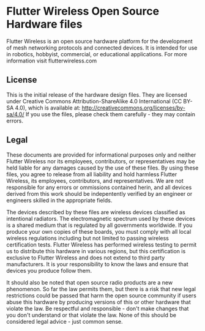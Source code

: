 Flutter Wireless Open Source Hardware files
==============

Flutter Wireless is an open source hardware platform for the development of mesh networking protocols and connected devices. It is intended for use in robotics, hobbyist, commercial, or educational applications. For more information visit flutterwireless.com

License
--------

This is the initial release of the hardware design files. They are licensed under Creative Commons Attribution-ShareAlike 4.0 International (CC BY-SA 4.0), which is available at: http://creativecommons.org/licenses/by-sa/4.0/
If you use the files, please check them carefully - they may contain errors.

Legal
--------

These documents are provided for informational purposes only and neither Flutter Wireless nor its employees, contributors, or representatives may be held liable for any damages caused by the use of these files. By using these files, you agree to release from all liability and hold harmless Flutter Wireless, its employees, contributors, and representatives. We are not responsible for any errors or ommissions contained herin, and all devices derived from this work should be indepentently verified by an engineer or engineers skilled in the appropriate fields.

The devices described by these files are wireless devices classified as intentional radiators. The electromagnetic spectrum used by these devices is a shared medium that is regulated by all governments worldwide. If you produce your own copies of these boards, you must comply with all local wireless regulations including but not limited to passing wireless certification tests. Flutter Wireless has performed wireless testing to permit us to distribute this hardware in various regions, but this certification is exclusive to Flutter Wireless and does not extend to third party manufacturers. It is your responsibility to know the laws and ensure that devices you produce follow them.

It should also be noted that open source radio products are a new phenomenon. So far the law permits them, but there is a risk that new legal restrictions could be passed that harm the open source community if users abuse this hardware by producing versions of this or other hardware that violate the law. Be respectful and responsible - don't make changes that you don't understand or that violate the law. None of this should be considered legal advice - just common sense.